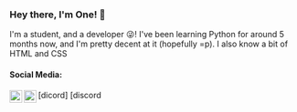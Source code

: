 ### Hey there, I'm One! 👋

I'm a student, and a developer 😜! I've been learning Python for around 5 months now, and I'm pretty decent at it (hopefully =p). I also know a bit of HTML and CSS

#### Social Media:

<img align="left" alt="@wq_one | Twitter" width="22px" src="https://cdn.jsdelivr.net/npm/simple-icons@v3/icons/twitter.svg"/>
[dicord]
<img align="left" alt="one#2914 | Discord" width="22px" src="https://cdn.jsdelivr.net/npm/simple-icons@v3/icons/discord.svg"/> 
[discord


